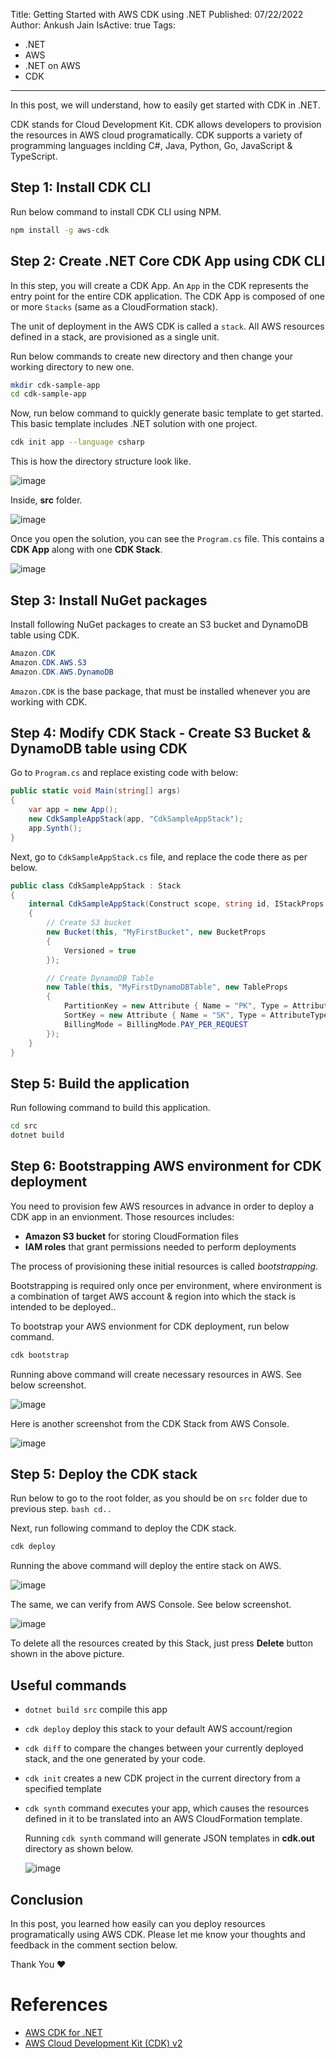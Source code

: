 Title: Getting Started with AWS CDK using .NET
Published: 07/22/2022
Author: Ankush Jain
IsActive: true
Tags:
  - .NET
  - AWS
  - .NET on AWS
  - CDK
---
In this post, we will understand, how to easily get started with CDK in .NET.

CDK stands for Cloud Development Kit. CDK allows developers to provision the resources in AWS cloud programatically. CDK supports a variety of programming languages inclding C#, Java, Python, Go, JavaScript & TypeScript.

## Step 1: Install CDK CLI
Run below command to install CDK CLI using NPM.
```bash
npm install -g aws-cdk
```

## Step 2: Create .NET Core CDK App using CDK CLI
In this step, you will create a CDK App. An `App` in the CDK represents the entry point for the entire CDK application. The CDK App is composed of one or more `Stacks` (same as a CloudFormation stack).

The unit of deployment in the AWS CDK is called a `stack`. All AWS resources defined in a stack, are provisioned as a single unit.

Run below commands to create new directory and then change your working directory to new one.
```bash
mkdir cdk-sample-app
cd cdk-sample-app
```
Now, run below command to quickly generate basic template to get started. This basic template includes .NET solution with one project.
```bash
cdk init app --language csharp
```
This is how the directory structure look like.

![image](https://user-images.githubusercontent.com/13661966/180404455-7ed3b188-0c2a-46ec-9d8e-96250f3225d1.png)

Inside, **src** folder.

![image](https://user-images.githubusercontent.com/13661966/180405098-9036e2a1-95df-40f8-9c16-6906f4a38f54.png)

Once you open the solution, you can see the `Program.cs` file. This contains a **CDK App** along with one **CDK Stack**.

![image](https://user-images.githubusercontent.com/13661966/180406259-9150a91c-b091-4a9f-9aff-f28513ed66d9.png)


## Step 3: Install NuGet packages
Install following NuGet packages to create an S3 bucket and DynamoDB table using CDK.
```cs
Amazon.CDK
Amazon.CDK.AWS.S3
Amazon.CDK.AWS.DynamoDB
```
`Amazon.CDK` is the base package, that must be installed whenever you are working with CDK.

## Step 4: Modify CDK Stack - Create S3 Bucket & DynamoDB table using CDK
Go to `Program.cs` and replace existing code with below:
```cs
public static void Main(string[] args)
{
    var app = new App();
    new CdkSampleAppStack(app, "CdkSampleAppStack");
    app.Synth();
}
```

Next, go to `CdkSampleAppStack.cs` file, and replace the code there as per below.

```cs
public class CdkSampleAppStack : Stack
{
    internal CdkSampleAppStack(Construct scope, string id, IStackProps props = null) : base(scope, id, props)
    {
        // Create S3 bucket
        new Bucket(this, "MyFirstBucket", new BucketProps
        {
            Versioned = true
        });

        // Create DynamoDB Table
        new Table(this, "MyFirstDynamoDBTable", new TableProps
        {
            PartitionKey = new Attribute { Name = "PK", Type = AttributeType.STRING },
            SortKey = new Attribute { Name = "SK", Type = AttributeType.STRING },
            BillingMode = BillingMode.PAY_PER_REQUEST
        });
    }
}
```

## Step 5: Build the application
Run following command to build this application.
```bash
cd src
dotnet build
```

## Step 6: Bootstrapping AWS environment for CDK deployment
You need to provision few AWS resources in advance in order to deploy a CDK app in an envionment. Those resources includes:
- **Amazon S3 bucket** for storing CloudFormation files 
- **IAM roles** that grant permissions needed to perform deployments

The process of provisioning these initial resources is called _bootstrapping_.

Bootstrapping is required only once per environment, where environment is a combination of target AWS account & region into which the stack is intended to be deployed..

To bootstrap your AWS envionment for CDK deployment, run below command. 
```bash
cdk bootstrap
```
Running above command will create necessary resources in AWS. See below screenshot.

![image](https://user-images.githubusercontent.com/13661966/180462232-6d69576c-354f-4fb5-840a-4f0c0ccd51d4.png)

Here is another screenshot from the CDK Stack from AWS Console.

![image](https://user-images.githubusercontent.com/13661966/180472066-1a3d4e52-5f4c-461f-b796-27227b49a8d5.png)


## Step 5: Deploy the CDK stack
Run below to go to the root folder, as you should be on `src` folder due to previous step. 
``bash
cd.. 
``

Next, run following command to deploy the CDK stack.
```bash
cdk deploy
```
Running the above command will deploy the entire stack on AWS.

![image](https://user-images.githubusercontent.com/13661966/180473805-77621ca5-0ce7-480d-8795-65a087eecb66.png)

The same, we can verify from AWS Console. See below screenshot.

![image](https://user-images.githubusercontent.com/13661966/180474103-35ae4081-7fcb-4acf-a468-9a479b3b475a.png)

To delete all the resources created by this Stack, just press **Delete** button shown in the above picture.

## Useful commands
- `dotnet build src` compile this app
- `cdk deploy` deploy this stack to your default AWS account/region
- `cdk diff` to compare the changes between your currently deployed stack, and the one generated by your code.
- `cdk init` creates a new CDK project in the current directory from a specified template
- `cdk synth` command executes your app, which causes the resources defined in it to be translated into an AWS CloudFormation template.
  
   Running `cdk synth` command will generate JSON templates in **cdk.out** directory as shown below.
  
   ![image](https://user-images.githubusercontent.com/13661966/180475842-cbac7ad0-660a-4f4c-999c-16c47581fb66.png)


## Conclusion
In this post, you learned how easily can you deploy resources programatically using AWS CDK. Please let me know your thoughts and feedback in the comment section below.

Thank You ❤️

# References
- [AWS CDK for .NET](https://aws.amazon.com/blogs/developer/aws-cdk-for-net/)
- [AWS Cloud Development Kit (CDK) v2](https://docs.aws.amazon.com/cdk/v2/guide/work-with-cdk-csharp.html)

